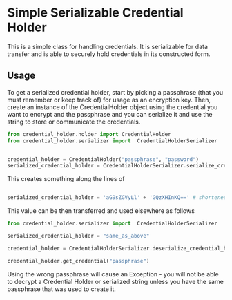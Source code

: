 # Simple Serializable Credential Holder
This is a simple class for handling credentials. It is serializable for data transfer and is able to securely hold
credentials in its constructed form.

## Usage
To get a serialized credential holder, start by picking a passphrase (that you must remember or keep track of) for usage
as an encryption key. Then, create an instance of the CredentialHolder object using the credential you want to encrypt
and the passphrase and you can serialize it and use the string to store or communicate the credentials.

```Python
from credential_holder.holder import CredentialHolder
from credential_holder.serializer import  CredentialHolderSerializer


credential_holder = CredentialHolder("passphrase", "password")
serialized_credential_holder = CredentialHolderSerializer.serialize_credential_holder(credential_holder)
```

This creates something along the lines of 
```Python

serialized_credential_holder = 'aG9sZGVyLl' + 'GQzXHInKQ==' # shortened representation of a large base64 string

```

This value can be then transferred and used elsewhere as follows

```Python
from credential_holder.serializer import  CredentialHolderSerializer

serialized_credential_holder = "same_as_above"

credential_holder = CredentialHolderSerializer.deserialize_credential_holder(serialized_credential_holder)

credential_holder.get_credential("passphrase")
```

Using the wrong passphrase will cause an Exception - you will not be able to decrypt a Credential Holder or serialized
string unless you have the same passphrase that was used to create it.